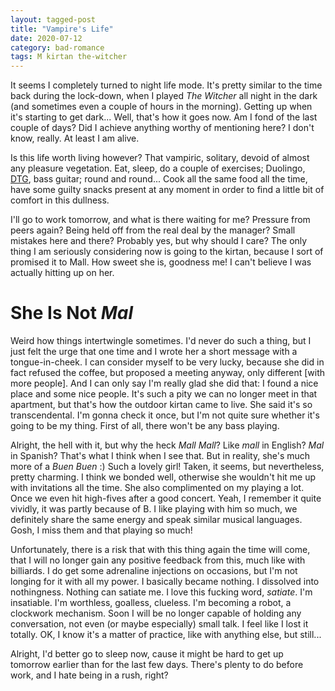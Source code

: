 ```yaml
---
layout: tagged-post
title: "Vampire's Life"
date: 2020-07-12
category: bad-romance
tags: M kirtan the-witcher
---
```

It seems I completely turned to night life mode. It's pretty similar to the time back during the lock-down, when I played _The Witcher_ all night in the dark (and sometimes even a couple of hours in the morning). Getting up when it's starting to get dark... Well, that's how it goes now. Am I fond of the last couple of days? Did I achieve anything worthy of mentioning here? I don't know, really. At least I am alive.

Is this life worth living however? That vampiric, solitary, devoid of almost any pleasure vegetation. Eat, sleep, do a couple of exercises; Duolingo, [DTG](https://itdoesnotmatter.github.io/dtg/), bass guitar; round and round... Cook all the same food all the time, have some guilty snacks present at any moment in order to find a little bit of comfort in this dullness.

I'll go to work tomorrow, and what is there waiting for me? Pressure from peers again? Being held off from the real deal by the manager? Small mistakes here and there? Probably yes, but why should I care? The only thing I am seriously considering now is going to the kirtan, because I sort of promised it to Mall. How sweet she is, goodness me! I can't believe I was actually hitting up on her.


She Is Not _Mal_
================

Weird how things intertwingle sometimes. I'd never do such a thing, but I just felt the urge that one time and I wrote her a short message with a tongue-in-cheek. I can consider myself to be very lucky, because she did in fact refused the coffee, but proposed a meeting anyway, only different [with more people]. And I can only say I'm really glad she did that: I found a nice place and some nice people. It's such a pity we can no longer meet in that apartment, but that's how the outdoor kirtan came to live. She said it's so transcendental. I'm gonna check it once, but I'm not quite sure whether it's going to be my thing. First of all, there won't be any bass playing.

Alright, the hell with it, but why the heck _Mall Mall_? Like _mall_ in English? _Mal_ in Spanish? That's what I think when I see that. But in reality, she's much more of a _Buen Buen_ :) Such a lovely girl! Taken, it seems, but nevertheless, pretty charming. I think we bonded well, otherwise she wouldn't hit me up with invitations all the time. She also complimented on my playing a lot. Once we even hit high-fives after a good concert. Yeah, I remember it quite vividly, it was partly because of B. I like playing with him so much, we definitely share the same energy and speak similar musical languages. Gosh, I miss them and that playing so much!

Unfortunately, there is a risk that with this thing again the time will come, that I will no longer gain any positive feedback from this, much like with billiards. I do get some adrenaline injections on occasions, but I'm not longing for it with all my power. I basically became nothing. I dissolved into nothingness. Nothing can satiate me. I love this fucking word, _satiate_. I'm insatiable. I'm worthless, goalless, clueless. I'm becoming a robot, a clockwork mechanism. Soon I will be no longer capable of holding any conversation, not even (or maybe especially) small talk. I feel like I lost it totally. OK, I know it's a matter of practice, like with anything else, but still...

Alright, I'd better go to sleep now, cause it might be hard to get up tomorrow earlier than for the last few days. There's plenty to do before work, and I hate being in a rush, right?
